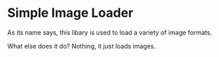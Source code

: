 Simple Image Loader
===================

As its name says, this libary is used to load a variety of image formats.

What else does it do?
Nothing, it just loads images.
